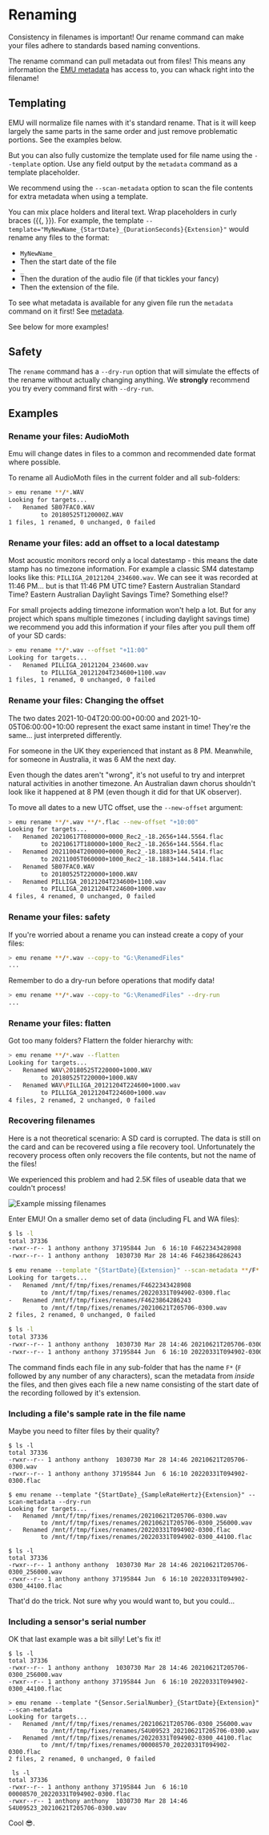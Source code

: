 # Renaming

Consistency in filenames is important! Our rename command can make your files 
adhere to standards based naming conventions.

The rename command can pull metadata out from files! This means any information
the [EMU metadata](../docs/metadata.md) has access to, you can whack right into
the filename!

## Templating

EMU will normalize file names with it's standard rename. That is it will keep
largely the same parts in the same order and just remove problematic portions.
See the examples below.

But you can also fully customize the template used for file name using  the `--template` option.
Use any field output by the `metadata` command as a template placeholder.

We recommend using the `--scan-metadata` option to scan the file contents for extra metadata when using a template.

You can mix place holders and literal text. Wrap placeholders in curly braces ({{, }}).
For example, the template  `--template="MyNewName_{StartDate}_{DurationSeconds}{Extension}"`
would rename any files to the format:

- `MyNewName_`
- Then the start date of the file
- `_`
- Then the duration of the audio file (if that tickles your fancy)
- Then the extension of the file.

To see what metadata is available for any given file run the `metadata` command on it first!
See [metadata](./metadata.md).

See below for more examples!

## Safety

The `rename` command has a `--dry-run` option that will simulate the effects of the rename
without actually changing anything. We **strongly** recommend you try every command
first with `--dry-run`.

## Examples

### Rename your files: AudioMoth

Emu will change dates in files to a common and recommended date format where possible.

To rename all AudioMoth files in the current folder and all sub-folders:

```sh
> emu rename **/*.WAV
Looking for targets...
-   Renamed 5B07FAC0.WAV
         to 20180525T120000Z.WAV
1 files, 1 renamed, 0 unchanged, 0 failed
```

### Rename your files: add an offset to a local datestamp

Most acoustic monitors record only a local datestamp - this means the date stamp has no timezone information.
For example a classic SM4 datestamp looks like this: `PILLIGA_20121204_234600.wav`. We can see it was
recorded at 11:46 PM... but is that 11:46 PM UTC time? Eastern Australian Standard Time? Eastern Australian Daylight Savings Time? Something else!?

For small projects adding timezone information won't help a lot. But for any project which spans multiple timezones (
including daylight savings time) we recommend you add this information if your files after you pull them off of your
SD cards:

```sh
> emu rename **/*.wav --offset "+11:00"
Looking for targets...
-   Renamed PILLIGA_20121204_234600.wav
         to PILLIGA_20121204T234600+1100.wav
1 files, 1 renamed, 0 unchanged, 0 failed
```

### Rename your files: Changing the offset

The two dates <date>2021-10-04T20:00:00+00:00</date> and <date>2021-10-05T06:00:00+10:00</date> represent the exact
same instant in time! They're the same... just interpreted differently.

For someone in the UK they experienced that instant as 8 PM. Meanwhile, for someone in Australia, it was 6 AM the next day.

Even though the dates aren't "wrong", it's not useful to try and interpret natural activities in another timezone.
An Australian dawn chorus shouldn't look like it happened at 8 PM (even though it did for that UK observer).

To move all dates to a new UTC offset, use the `--new-offset` argument:

```sh
> emu rename **/*.wav **/*.flac --new-offset "+10:00"
Looking for targets...
-   Renamed 20210617T080000+0000_Rec2_-18.2656+144.5564.flac
         to 20210617T180000+1000_Rec2_-18.2656+144.5564.flac
-   Renamed 20211004T200000+0000_Rec2_-18.1883+144.5414.flac
         to 20211005T060000+1000_Rec2_-18.1883+144.5414.flac
-   Renamed 5B07FAC0.WAV
         to 20180525T220000+1000.WAV
-   Renamed PILLIGA_20121204T234600+1100.wav
         to PILLIGA_20121204T224600+1000.wav
4 files, 4 renamed, 0 unchanged, 0 failed
```


### Rename your files: safety

If you're worried about a rename you can instead create a copy of your files:

```sh
> emu rename **/*.wav --copy-to "G:\RenamedFiles"
...
```

Remember to do a dry-run before operations that modify data!

```sh
> emu rename **/*.wav --copy-to "G:\RenamedFiles" --dry-run
...
```

### Rename your files: flatten

Got too many folders? Flattern the folder hierarchy with:

```sh
> emu rename **/*.wav --flatten
Looking for targets...
-   Renamed WAV\20180525T220000+1000.WAV
         to 20180525T220000+1000.WAV
-   Renamed WAV\PILLIGA_20121204T224600+1000.wav
         to PILLIGA_20121204T224600+1000.wav
4 files, 2 renamed, 2 unchanged, 0 failed
```

### Recovering filenames

Here is a not theoretical scenario: A SD card is corrupted.
The data is still on the card and can be recovered using a file recovery tool.
Unfortunately the recovery process often only recovers the file contents, but not the name of the files!

We experienced this problem and had 2.5K files of useable data that we couldn't process!

![Example missing filenames](media/example_missing_filenames.png)

Enter EMU! On a smaller demo set of data (including FL and WA files):

```bash
$ ls -l
total 37336
-rwxr--r-- 1 anthony anthony 37195844 Jun  6 16:10 F4622343428908
-rwxr--r-- 1 anthony anthony  1030730 Mar 28 14:46 F4623864286243

$ emu rename --template "{StartDate}{Extension}" --scan-metadata **/F*
Looking for targets...
-   Renamed /mnt/f/tmp/fixes/renames/F4622343428908
         to /mnt/f/tmp/fixes/renames/20220331T094902-0300.flac
-   Renamed /mnt/f/tmp/fixes/renames/F4623864286243
         to /mnt/f/tmp/fixes/renames/20210621T205706-0300.wav
2 files, 2 renamed, 0 unchanged, 0 failed

$ ls -l
total 37336
-rwxr--r-- 1 anthony anthony  1030730 Mar 28 14:46 20210621T205706-0300.wav
-rwxr--r-- 1 anthony anthony 37195844 Jun  6 16:10 20220331T094902-0300.flac
```


The command finds each file in any sub-folder that has the name `F*` 
(`F` followed by any number of any characters),
scan the metadata from _inside_ the files, and then gives each file a 
new name consisting of the start date of the recording followed by it's extension.

### Including a file's sample rate in the file name

Maybe you need to filter files by their quality?

```
$ ls -l
total 37336
-rwxr--r-- 1 anthony anthony  1030730 Mar 28 14:46 20210621T205706-0300.wav
-rwxr--r-- 1 anthony anthony 37195844 Jun  6 16:10 20220331T094902-0300.flac

$ emu rename --template "{StartDate}_{SampleRateHertz}{Extension}" --scan-metadata --dry-run
Looking for targets...
-   Renamed /mnt/f/tmp/fixes/renames/20210621T205706-0300.wav
         to /mnt/f/tmp/fixes/renames/20210621T205706-0300_256000.wav
-   Renamed /mnt/f/tmp/fixes/renames/20220331T094902-0300.flac
         to /mnt/f/tmp/fixes/renames/20220331T094902-0300_44100.flac

$ ls -l
total 37336
-rwxr--r-- 1 anthony anthony  1030730 Mar 28 14:46 20210621T205706-0300_256000.wav
-rwxr--r-- 1 anthony anthony 37195844 Jun  6 16:10 20220331T094902-0300_44100.flac
```

That'd do the trick. Not sure why you would want to, but you could...

### Including a sensor's serial number

OK that last example was a bit silly! Let's fix it!

```
$ ls -l
total 37336
-rwxr--r-- 1 anthony anthony  1030730 Mar 28 14:46 20210621T205706-0300_256000.wav
-rwxr--r-- 1 anthony anthony 37195844 Jun  6 16:10 20220331T094902-0300_44100.flac

> emu rename --template "{Sensor.SerialNumber}_{StartDate}{Extension}" --scan-metadata
Looking for targets...
-   Renamed /mnt/f/tmp/fixes/renames/20210621T205706-0300_256000.wav
         to /mnt/f/tmp/fixes/renames/S4U09523_20210621T205706-0300.wav
-   Renamed /mnt/f/tmp/fixes/renames/20220331T094902-0300_44100.flac
         to /mnt/f/tmp/fixes/renames/00008570_20220331T094902-0300.flac
2 files, 2 renamed, 0 unchanged, 0 failed

 ls -l
total 37336
-rwxr--r-- 1 anthony anthony 37195844 Jun  6 16:10 00008570_20220331T094902-0300.flac
-rwxr--r-- 1 anthony anthony  1030730 Mar 28 14:46 S4U09523_20210621T205706-0300.wav
```

Cool 😎.